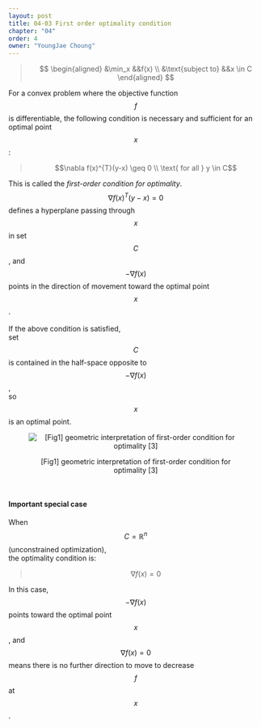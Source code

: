 ```yaml
---
layout: post
title: 04-03 First order optimality condition
chapter: "04"
order: 4
owner: "YoungJae Choung"
---
```

>$$
\begin{aligned}
&\min_x &&f(x) \\
&\text{subject to} &&x \in C
\end{aligned}
$$

For a convex problem where the objective function $$f$$ is differentiable, the following condition is necessary and sufficient for an optimal point $$x$$:

> $$\nabla f(x)^{T}(y-x) \geq 0 \\
> \text{ for all } y \in C$$

This is called the *first-order condition for optimality*. <br>
$$\nabla f(x)^{T}(y-x) = 0$$ defines a hyperplane passing through $$x$$ in set $$C$$, and $$- \nabla f(x)$$ points in the direction of movement toward the optimal point $$x$$. <br><br>
If the above condition is satisfied, <br>
set $$C$$ is contained in the half-space opposite to $$- \nabla f(x)$$, <br>
so $$x$$ is an optimal point.<br>

<figure class="image" style="align: center;">
<p align="center">
  <img src="{{ site.baseurl }}/img/chapter_img/chapter04/first-order-condition.png" alt="[Fig1] geometric interpretation of first-order condition for optimality [3]">
  <figcaption style="text-align: center;">[Fig1] geometric interpretation of first-order condition for optimality [3]</figcaption>
</p>
</figure>
<br>

#### Important special case
When $$C = \mathbb{R}^n$$ (unconstrained optimization), <br>
the optimality condition is:
> $$\nabla f(x) = 0$$

In this case, $$-\nabla f(x)$$ points toward the optimal point $$x$$, and $$\nabla f(x) = 0$$ means there is no further direction to move to decrease $$f$$ at $$x$$.
